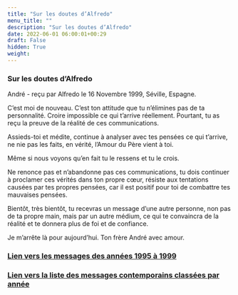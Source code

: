 ```yaml
---
title: "Sur les doutes d’Alfredo"
menu_title: ""
description: "Sur les doutes d’Alfredo"
date: 2022-06-01 06:00:01+00:29
draft: False
hidden: True
weight:
---
```

### Sur les doutes d’Alfredo

André - reçu par Alfredo le 16 Novembre 1999, Séville, Espagne.

C’est moi de nouveau. C’est ton attitude que tu n’élimines pas de ta personnalité. Croire impossible ce qui t’arrive réellement. Pourtant, tu as reçu la preuve de la réalité de ces communications.

Assieds-toi et médite, continue à analyser avec tes pensées ce qui t’arrive, ne nie pas les faits, en vérité, l’Amour du Père vient à toi.

Même si nous voyons qu’en fait tu le ressens et tu le crois.

Ne renonce pas et n’abandonne pas ces communications, tu dois continuer à proclamer ces vérités dans ton propre cœur, résiste aux tentations causées par tes propres pensées, car il est positif pour toi de combattre tes mauvaises pensées.

Bientôt, très bientôt, tu recevras un message d’une autre personne, non pas de ta propre main, mais par un autre médium, ce qui te convaincra de la réalité et te donnera plus de foi et de confiance.

Je m’arrête là pour aujourd’hui. Ton frère André avec amour.


### [**Lien vers les messages des années 1995 à 1999**](/fr-contemporary-messages/fr-contemporary-messages-by-date-order/fr-contemporary-messages-1995-1999/)

### [**Lien vers la liste des messages contemporains classées par année**](/fr-contemporary-messages/fr-contemporary-messages-by-date-order/)

